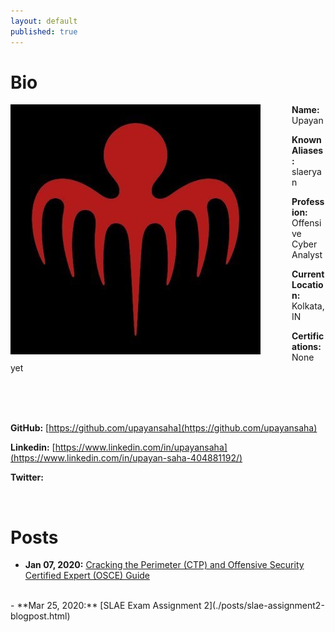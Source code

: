 ```yaml
---
layout: default
published: true
---
```


# Bio

<img style="padding-right: 50px;" align="left" src="assets/images/logo.jpeg">

**Name:** Upayan

**Known Aliases:** slaeryan

**Profession:** Offensive Cyber Analyst

**Current Location:** Kolkata, IN

**Certifications:** None yet

<br clear="left"/>
<br />
<br />

**GitHub:** [https://github.com/upayansaha](https://github.com/upayansaha)

**Linkedin:** [https://www.linkedin.com/in/upayansaha](https://www.linkedin.com/in/upayan-saha-404881192/)

**Twitter:**

<br />

# Posts

- **Jan 07, 2020:** [Cracking the Perimeter (CTP) and Offensive Security Certified Expert (OSCE) Guide](./posts/ctp-osce-guide.html)
<br />
- **Mar 25, 2020:** [SLAE Exam Assignment 2](./posts/slae-assignment2-blogpost.html)

<br />
